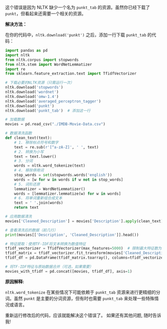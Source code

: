 这个错误是因为 NLTK 缺少一个名为 `punkt_tab` 的资源。虽然你已经下载了 `punkt`，但看起来还需要一个相关的资源。

**解决方法：**

在你的代码中，`nltk.download('punkt')` 之后，添加一行下载 `punkt_tab` 的代码：

```python
import pandas as pd
import nltk
from nltk.corpus import stopwords
from nltk.stem import WordNetLemmatizer
import re
from sklearn.feature_extraction.text import TfidfVectorizer

# 下载必要的NLTK资源（只需运行一次）
nltk.download('stopwords')
nltk.download('wordnet')
nltk.download('omw-1.4')
nltk.download('averaged_perceptron_tagger')
nltk.download('punkt')
nltk.download('punkt_tab')  # 添加这一行

# 加载数据
movies = pd.read_csv("./IMDB-Movie-Data.csv")

# 数据清洗函数
def clean_text(text):
    # 1. 移除标点符号和数字
    text = re.sub(r'[^a-zA-Z]', ' ', text)
    # 2. 转换为小写
    text = text.lower()
    # 3. 分词
    words = nltk.word_tokenize(text)
    # 4. 移除停用词
    stop_words = set(stopwords.words('english'))
    words = [w for w in words if w not in stop_words]
    # 5. 词形还原
    lemmatizer = WordNetLemmatizer()
    words = [lemmatizer.lemmatize(w) for w in words]
    # 6. 将单词重新组合成文本
    text = ' '.join(words)
    return text

# 应用数据清洗
movies['Cleaned_Description'] = movies['Description'].apply(clean_text)

# 查看清洗后的数据（前几行）
print(movies[['Description', 'Cleaned_Description']].head())

# 特征提取：使用TF-IDF将文本转换为数值特征
tfidf_vectorizer = TfidfVectorizer(max_features=5000)  # 限制最大特征数为5000
tfidf_matrix = tfidf_vectorizer.fit_transform(movies['Cleaned_Description'])
tfidf_df = pd.DataFrame(tfidf_matrix.toarray(), columns=tfidf_vectorizer.get_feature_names_out())

# 将TF-IDF特征与原始数据合并（可选，如果需要）
movies_with_tfidf = pd.concat([movies, tfidf_df], axis=1)
```

**原因解释:**

`nltk.word_tokenize` 在某些情况下可能依赖于 `punkt_tab` 资源来进行更精细的分词。虽然 `punkt` 是主要的分词资源，但有时也需要 `punkt_tab` 来处理一些特殊情况或语言。

重新运行修改后的代码，应该就能解决这个错误了。 如果还有其他问题, 随时告诉我!
